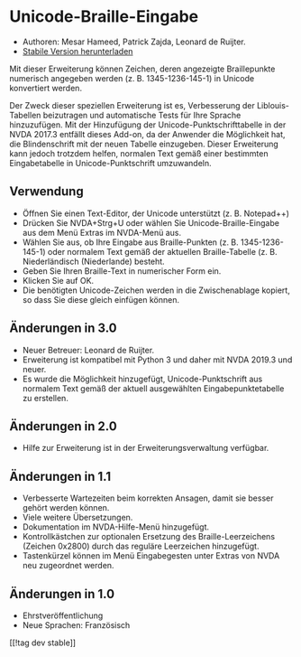 # Unicode-Braille-Eingabe #

* Authoren: Mesar Hameed, Patrick Zajda, Leonard de Ruijter.
* [Stabile Version herunterladen][1]

Mit dieser Erweiterung können Zeichen, deren angezeigte Braillepunkte
numerisch angegeben werden (z. B. 1345-1236-145-1) in Unicode konvertiert
werden.

Der Zweck dieser speziellen Erweiterung ist es, Verbesserung der
Liblouis-Tabellen beizutragen und automatische Tests für Ihre Sprache
hinzuzufügen.  Mit der Hinzufügung der Unicode-Punktschrifttabelle in der
NVDA 2017.3 entfällt dieses Add-on, da der Anwender die Möglichkeit hat, die
Blindenschrift mit der neuen Tabelle einzugeben.  Dieser Erweiterung kann
jedoch trotzdem helfen, normalen Text gemäß einer bestimmten Eingabetabelle
in Unicode-Punktschrift umzuwandeln.

## Verwendung

* Öffnen Sie einen Text-Editor, der Unicode unterstützt (z. B. Notepad++)
* Drücken Sie NVDA+Strg+U oder wählen Sie Unicode-Braille-Eingabe aus dem
  Menü Extras im NVDA-Menü aus.
* Wählen Sie aus, ob Ihre Eingabe aus Braille-Punkten
  (z. B. 1345-1236-145-1) oder normalem Text gemäß der aktuellen
  Braille-Tabelle (z. B. Niederländisch (Niederlande) besteht.
* Geben Sie Ihren Braille-Text in numerischer Form ein.
* Klicken Sie auf OK.
* Die benötigten Unicode-Zeichen werden in die Zwischenablage kopiert, so
  dass Sie diese gleich einfügen können.

## Änderungen in 3.0

* Neuer Betreuer: Leonard de Ruijter.
* Erweiterung ist kompatibel mit Python 3 und daher mit NVDA 2019.3 und
  neuer.
* Es wurde die Möglichkeit hinzugefügt, Unicode-Punktschrift aus normalem
  Text gemäß der aktuell ausgewählten Eingabepunktetabelle zu erstellen.

## Änderungen in 2.0

* Hilfe zur Erweiterung ist in der Erweiterungsverwaltung verfügbar.

## Änderungen in 1.1 ##

* Verbesserte Wartezeiten beim korrekten Ansagen, damit sie besser gehört
  werden können.
* Viele weitere Übersetzungen.
* Dokumentation im NVDA-Hilfe-Menü hinzugefügt.
* Kontrollkästchen zur optionalen Ersetzung des Braille-Leerzeichens
  (Zeichen 0x2800) durch das reguläre Leerzeichen hinzugefügt.
* Tastenkürzel können im Menü Eingabegesten unter Extras von NVDA neu
  zugeordnet werden.

## Änderungen in 1.0 ##

* Ehrstveröffentlichung
* Neue Sprachen: Französisch

[[!tag dev stable]]

[1]: https://addons.nvda-project.org/files/get.php?file=ubi
